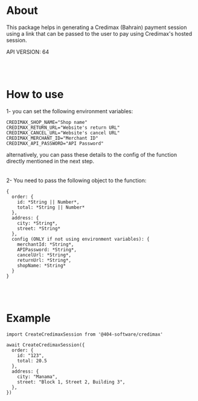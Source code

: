 # About

This package helps in generating a Credimax (Bahrain) payment session using a link that can be passed to the user to pay using Credimax's hosted session.

API VERSION: 64

<br/><br/>

# How to use

1- you can set the following environment variables:

    CREDIMAX_SHOP_NAME="Shop name"
    CREDIMAX_RETURN_URL="Website's return URL"
    CREDIMAX_CANCEL_URL="Website's cancel URL"
    CREDIMAX_MERCHANT_ID="Merchant ID"
    CREDIMAX_API_PASSWORD="API Password"

alternatively, you can pass these details to the config of the function directly mentioned in the next step.
<br/><br/><br/>
2- You need to pass the following object to the function:

    {
      order: {
        id: *String || Number*,
        total: *String || Number*
      },
      address: {
        city: *String*,
        street: *String*
      },
      config (ONLY if not using environment variables): {
        merchantId: *String*,
        APIPassword: *String*,
        cancelUrl: *String*,
        returnUrl: *String*,
        shopName: *String*
      }
    }

<br/><br/>

# Example

    import CreateCredimaxSession from '@404-software/credimax'

    await CreateCredimaxSession({
      order: {
        id: "123",
        total: 20.5
      },
      address: {
        city: "Manama",
        street: "Block 1, Street 2, Building 3",
      },
    })

